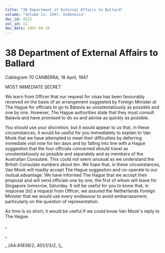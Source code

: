 ```yaml
---
title: "38 Department of External Affairs to Ballard"
volume: "Volume 11: 1947, Indonesia"
doc_id: 4222
vol_id: 11
doc_date: 1947-04-18
---
```


# 38 Department of External Affairs to Ballard

Cablegram 70 CANBERRA, 18 April, 1947

MOST IMMEDIATE SECRET

We learn from Officer that our request for visas has been favourably received on the basis of an arrangement suggested by Foreign Minister at The Hague for officials to go to Batavia as unostentatiously as possible and one by one. However, The Hague authorities state that they must consult Batavia and have promised to do so and advise as quickly as possible.

You should use your discretion, but it would appear to us that, in these circumstances, it would be useful for you immediately to explain to Van Mook that we have attempted to meet their difficulties by deferring immediate visit now for ten days and by falling into line with a Hague suggestion that the four officials concerned should travel as unostentatiously as possible and separately and as members of the Australian Consulate. This could not seem unusual as we understand the British Consulate numbers about ten. We hope that, in these circumstances, Van Mook will readily accept The Hague suggestion and co-operate to our mutual advantage. We have informed The Hague that we accept their proposal and will send officials one by one, the first of whom will leave for Singapore tomorrow, Saturday. It will be useful for you to know that, in response [to] a request from Officer, we assured the Netherlands Foreign Minister that we would use every endeavour to avoid embarrassment, particularly on the question of representation.

As time is so short, it would be useful if we could know Van Mook's reply to The Hague.

_

_

_ [AA:A1838/2, 401/1/3/2, i]_
